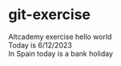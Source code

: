 # git-exercise
Altcademy exercise 
hello world <br>
Today is 6/12/2023<br>
In Spain today is a bank holiday<br>